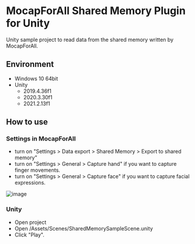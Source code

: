 # MocapForAll Shared Memory Plugin for Unity

Unity sample project to read data from the shared memory written by MocapForAll.

## Environment

- Windows 10 64bit
- Unity
  - 2019.4.36f1
  - 2020.3.30f1
  - 2021.2.13f1

## How to use

### Settings in MocapForAll

- turn on "Settings > Data export > Shared Memory > Export to shared memory"
- turn on "Settings > General > Capture hand" if you want to capture finger movements.
- turn on "Settings > General > Capture face" if you want to capture facial expressions.

![image](https://user-images.githubusercontent.com/89242761/156303226-7213a09f-cd9e-4d6c-af62-87d86a608674.png)

### Unity

- Open project
- Open /Assets/Scenes/SharedMemorySampleScene.unity
- Click "Play".
